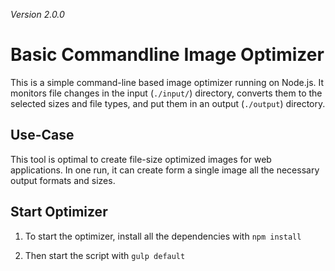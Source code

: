_Version 2.0.0_

# Basic Commandline Image Optimizer

This is a simple command-line based image optimizer running on Node.js. It monitors file changes in the input (```./input/```) directory, converts them to the selected sizes and file types, and put them in an output (```./output```) directory.

## Use-Case
This tool is optimal to create file-size optimized images for web applications. In one run, it can create form a single image all the necessary output formats and sizes.

## Start Optimizer
1) To start the optimizer, install all the dependencies with
```npm install```

2) Then start the script with 
```gulp default```
